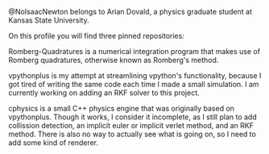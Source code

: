 @NoIsaacNewton belongs to Arian Dovald, a physics graduate student at Kansas State University.


On this profile you will find three pinned repositories: 

Romberg-Quadratures is a numerical integration program that makes use of Romberg quadratures, otherwise known as Romberg's method.

vpythonplus is my attempt at streamlining vpython's functionality, because I got tired of writing the same code each time I made a small simulation. I am currently working on adding an RKF solver to this project.

cphysics is a small C++ physics engine that was originally based on vpythonplus. Though it works, I consider it incomplete, as I still plan to add collission detection, an implicit euler or implicit verlet method, and an RKF method. There is also no way to actually see what is going on, so I need to add some kind of renderer.
